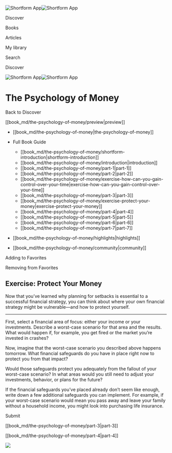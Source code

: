 ![Shortform App](/img/logo.36a2399e.svg)![Shortform App](/img/logo-dark.70c1b072.svg)

Discover

Books

Articles

My library

Search

Discover

![Shortform App](/img/logo.36a2399e.svg)![Shortform App](/img/logo-dark.70c1b072.svg)

# The Psychology of Money

Back to Discover

[[book_md/the-psychology-of-money/preview|preview]]

  * [[book_md/the-psychology-of-money|the-psychology-of-money]]
  * Full Book Guide

    * [[book_md/the-psychology-of-money/shortform-introduction|shortform-introduction]]
    * [[book_md/the-psychology-of-money/introduction|introduction]]
    * [[book_md/the-psychology-of-money/part-1|part-1]]
    * [[book_md/the-psychology-of-money/part-2|part-2]]
    * [[book_md/the-psychology-of-money/exercise-how-can-you-gain-control-over-your-time|exercise-how-can-you-gain-control-over-your-time]]
    * [[book_md/the-psychology-of-money/part-3|part-3]]
    * [[book_md/the-psychology-of-money/exercise-protect-your-money|exercise-protect-your-money]]
    * [[book_md/the-psychology-of-money/part-4|part-4]]
    * [[book_md/the-psychology-of-money/part-5|part-5]]
    * [[book_md/the-psychology-of-money/part-6|part-6]]
    * [[book_md/the-psychology-of-money/part-7|part-7]]
  * [[book_md/the-psychology-of-money/highlights|highlights]]
  * [[book_md/the-psychology-of-money/community|community]]



Adding to Favorites 

Removing from Favorites 

## Exercise: Protect Your Money

Now that you’ve learned why planning for setbacks is essential to a successful financial strategy, you can think about where your own financial strategy might be vulnerable—and how to protect yourself.

* * *

First, select a financial area of focus: either your income or your investments. Describe a worst-case scenario for that area and the results. What would happen if, for example, you get fired or the market you’re invested in crashes?

Now, imagine that the worst-case scenario you described above happens tomorrow. What financial safeguards do you have in place right now to protect you from that impact?

Would those safeguards protect you adequately from the fallout of your worst-case scenario? In what areas would you still need to adjust your investments, behavior, or plans for the future?

If the financial safeguards you’ve placed already don’t seem like enough, write down a few additional safeguards you can implement. For example, if your worst-case scenario would mean you pass away and leave your family without a household income, you might look into purchasing life insurance.

Submit 

[[book_md/the-psychology-of-money/part-3|part-3]]

[[book_md/the-psychology-of-money/part-4|part-4]]

![](https://bat.bing.com/action/0?ti=56018282&Ver=2&mid=6c3fc409-23fb-4af5-84e8-4cd0d4a30897&sid=1711133063fa11eebdec89a8b8ae3bbc&vid=171147a063fa11eea7440fcfeb230d96&vids=0&msclkid=N&pi=0&lg=en-US&sw=800&sh=600&sc=24&nwd=1&tl=Shortform%20%7C%20Book&p=https%3A%2F%2Fwww.shortform.com%2Fapp%2Fbook%2Fthe-psychology-of-money%2Fexercise-protect-your-money&r=&lt=302&evt=pageLoad&sv=1&rn=789120)
